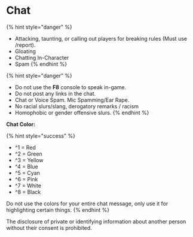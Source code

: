 # Chat

{% hint style="danger" %}
* Attacking, taunting, or calling out players for breaking rules (Must use /report).
* Gloating
* Chatting In-Character
* Spam
{% endhint %}

{% hint style="danger" %}
* Do not use the **F8** console to speak in-game.
* Do not post any links in the chat.
* Chat or Voice Spam. Mic Spamming/Ear Rape.
* No racial slurs/slang, derogatory remarks / racism
* Homophobic or gender offensive slurs.
{% endhint %}

**Chat Color:**

{% hint style="success" %}
* ^1 = Red
* ^2 = Green
* ^3 = Yellow
* ^4 = Blue
* ^5 = Cyan
* ^6 = Pink
* ^7 = White
* ^8 = Black

Do not use the colors for your entire chat message, only use it for highlighting certain things.
{% endhint %}

The disclosure of private or identifying information about another person without their consent is prohibited.
